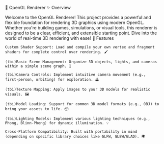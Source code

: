 🚀 OpenGL Renderer
✨ Overview

Welcome to the OpenGL Renderer! This project provides a powerful and flexible foundation for rendering 3D graphics using modern OpenGL. Whether you're building games, simulations, or visual tools, this renderer is designed to be a clear, efficient, and extensible starting point. Dive into the world of real-time 3D rendering with ease!
🌟 Features

    Custom Shader Support: Load and compile your own vertex and fragment shaders for complete control over rendering. 🖌️

    (tbi)Basic Scene Management: Organize 3D objects, lights, and cameras within a simple scene graph. 🌳

    (tbi)Camera Controls: Implement intuitive camera movement (e.g., first-person, orbiting) for exploration. 🕹️

    (tbi)Texture Mapping: Apply images to your 3D models for realistic visuals. 🖼️

    (tbi)Model Loading: Support for common 3D model formats (e.g., OBJ) to bring your assets to life. 📦

    (tbi)Lighting Models: Implement various lighting techniques (e.g., Phong, Blinn-Phong) for dynamic illumination. 💡

    Cross-Platform Compatibility: Built with portability in mind (depending on specific library choices like GLFW, GLEW/GLAD). 🌍
